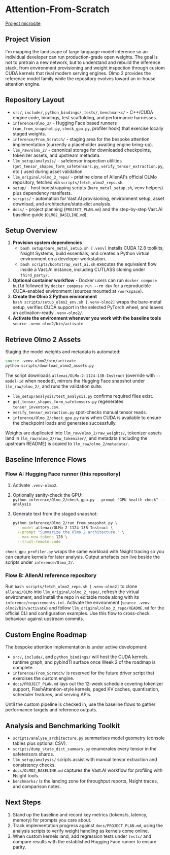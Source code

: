# Attention-From-Scratch

[Project microsite](https://mauer4.github.io/attention-from-scratch/)

## Project Vision

I'm mapping the landscape of large language model inference so an individual developer can run production-grade open weights. The goal is not to pretrain a new network, but to understand and rebuild the inference stack, from environment provisioning and weight inspection through custom CUDA kernels that rival modern serving engines. Olmo 2 provides the reference model family while the repository evolves toward an in-house attention engine.

## Repository Layout

- `src/`, `include/`, `python_bindings/`, `tests/`, `benchmarks/` - C++/CUDA engine code, bindings, test scaffolding, and performance harnesses.
- `inference/Olmo_2/` - Hugging Face based runners (`run_from_snapshot.py`, `check_gpu.py`, profiler hook) that exercise locally staged weights.
- `inference/From_Scratch/` - staging area for the bespoke attention implementation (currently a placeholder awaiting engine bring-up).
- `llm_raw/olmo_2/` - canonical storage for downloaded checkpoints, tokenizer assets, and upstream metadata.
- `llm_setup/analysis/` - safetensor inspection utilities (`get_tensor_shapes_form_safetensors.py`, `verify_tensor_extraction.py`, etc.) used during asset validation.
- `llm_original/olmo_2_repo/` - pristine clone of AllenAI's official OLMo repository, fetched via `scripts/fetch_olmo2_repo.sh`.
- `setup/` - host bootstrapping scripts (`bare_metal_setup.sh`, venv helpers) plus dependency manifests.
- `scripts/` - automation for Vast.AI provisioning, environment setup, asset download, and architecture/state-dict analysis.
- `docs/` - project planning (`PROJECT_PLAN.md`) and the step-by-step Vast.AI baseline guide (`OLMO2_BASELINE.md`).

## Setup Overview

1. **Provision system dependencies**
   - `bash setup/bare_metal_setup.sh [.venv]` installs CUDA 12.8 toolkits, Nsight Systems, build essentials, and creates a Python virtual environment on a developer workstation.
   - `bash scripts/bootstrap_vast_ai.sh` executes the equivalent flow inside a Vast.AI instance, including CUTLASS cloning under `third_party/`.
2. **Optional container workflow** - Docker users can run `docker compose build` followed by `docker compose run --rm dev` for a reproducible CUDA-enabled environment (sources mounted at `/workspace`).
3. **Create the Olmo 2 Python environment**  
   `bash scripts/setup_olmo2_env.sh [.venv-olmo2]` wraps the bare-metal setup, verifies CUDA support in the selected PyTorch wheel, and leaves an activation-ready `.venv-olmo2/`.
4. **Activate the environment whenever you work with the baseline tools**  
   `source .venv-olmo2/bin/activate`

## Retrieve Olmo 2 Assets

Staging the model weights and metadata is automated:

```bash
source .venv-olmo2/bin/activate
python scripts/download_olmo2_assets.py
```

The script downloads `allenai/OLMo-2-1124-13B-Instruct` (override with `--model-id` when needed), mirrors the Hugging Face snapshot under `llm_raw/olmo_2/`, and runs the validation suite:

- `llm_setup/analysis/test_analysis.py` confirms required files exist.
- `get_tensor_shapes_form_safetensors.py` regenerates `tensor_inventory.csv`.
- `verify_tensor_extraction.py` spot-checks manual tensor reads.
- `inference/Olmo_2/check_gpu.py` runs when CUDA is available to ensure the checkpoint loads and generates successfully.

Weights are duplicated into `llm_raw/olmo_2/raw_weights/`, tokenizer assets land in `llm_raw/olmo_2/raw_tokenizer/`, and metadata (including the upstream README) is copied to `llm_raw/olmo_2/metadata/`.

## Baseline Inference Flows

### Flow A: Hugging Face runner (this repository)

1. Activate `.venv-olmo2`.
2. Optionally sanity-check the GPU:  
   `python inference/Olmo_2/check_gpu.py --prompt "GPU health check" --analysis`
3. Generate text from the staged snapshot:

   ```bash
   python inference/Olmo_2/run_from_snapshot.py \
     --model allenai/OLMo-2-1124-13B-Instruct \
     --prompt "Summarize the Olmo 2 architecture." \
     --max-new-tokens 128 \
     --trust-remote-code
   ```

`check_gpu_profiler.py` wraps the same workload with Nsight tracing so you can capture kernels for later analysis. Output artefacts can live beside the scripts under `inference/Olmo_2/`.

### Flow B: AllenAI reference repository

Run `bash scripts/fetch_olmo2_repo.sh [.venv-olmo2]` to clone `allenai/OLMo` into `llm_original/olmo_2_repo/`, refresh the virtual environment, and install the repo in editable mode along with its `inference/requirements.txt`. Activate the environment (`source .venv-olmo2/bin/activate`) and follow `llm_original/olmo_2_repo/README.md` for the official CLI and configuration examples. Use this flow to cross-check behaviour against upstream commits.

## Custom Engine Roadmap

The bespoke attention implementation is under active development:

- `src/`, `include/`, and `python_bindings/` will host the CUDA kernels, runtime graph, and pybind11 surface once Week 2 of the roadmap is complete.
- `inference/From_Scratch/` is reserved for the future driver script that exercises the custom engine.
- `docs/PROJECT_PLAN.md` lays out the 12-week schedule covering tokenizer support, FlashAttention-style kernels, paged KV caches, quantisation, scheduler features, and serving APIs.

Until the custom pipeline is checked in, use the baseline flows to gather performance targets and reference outputs.

## Analysis and Benchmarking Toolkit

- `scripts/analyse_architecture.py` summarises model geometry (console tables plus optional CSV).
- `scripts/dump_state_dict_summary.py` enumerates every tensor in the safetensors shards.
- `llm_setup/analysis/` scripts assist with manual tensor extraction and consistency checks.
- `docs/OLMO2_BASELINE.md` captures the Vast.AI workflow for profiling with Nsight tools.
- `benchmarks/` is the landing zone for throughput reports, Nsight traces, and comparison notes.

## Next Steps

1. Stand up the baseline and record key metrics (tokens/s, latency, memory) for prompts you care about.
2. Track implementation progress against `docs/PROJECT_PLAN.md`, using the analysis scripts to verify weight handling as kernels come online.
3. When custom kernels land, add regression tests under `tests/` and compare results with the established Hugging Face runner to ensure parity.
